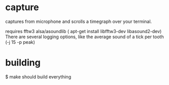 # capture
captures from microphone and scrolls a timegraph over your terminal.

requires fftw3 alsa/asoundlib
( apt-get install libfftw3-dev libasound2-dev)
There are several logging options, like the average sound of a tick per tooth (-j 15 -p peak)


# building
$ make 
should build everything


